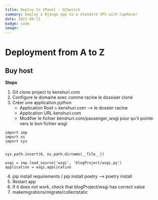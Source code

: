 ```yaml
---
title: Deploy to CPanel - O2Switch
summary: Deploy a Django app to a standard VPS with CapRover
date: 2023-06-11
badge: code
image:
---
```


# Deployment from A to Z

## Buy host

**Steps**

1. Git clone project to kenshuri.com
2. Configure le domaine avec comme racine le dossiser cloné
3. Créer une application python
   - Application Root = kenshuri.com --> le dossier racine
   - Application URL kenshuri.com
   - Modifier le fichier kenshuri.com/passenger_wsgi pour qu'il pointe vers le bon fichier wsgi

```wsgi
import imp
import os
import sys


sys.path.insert(0, os.path.dirname(__file__))

wsgi = imp.load_source('wsgi', 'blogProject/wsgi.py')
application = wsgi.application
```

4. pip install requirements / pip install poetry --> poetry install
5. Restart app
6. If it does not work, check that blogProject/wsgi has correct value
7. makemigrations/migrate/collectstatic


